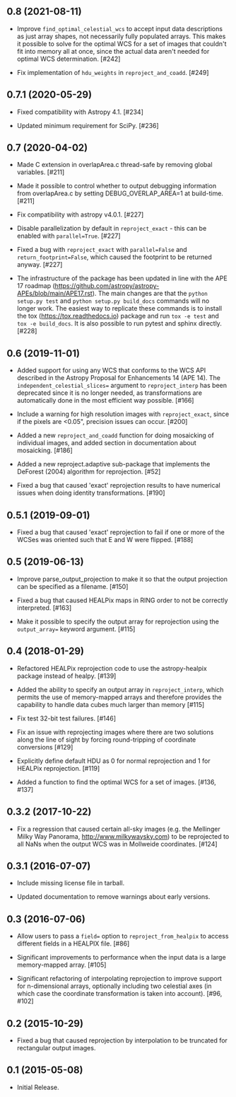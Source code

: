 0.8 (2021-08-11)
----------------

- Improve ``find_optimal_celestial_wcs`` to accept input data descriptions as
  just array shapes, not necessarily fully populated arrays. This makes it
  possible to solve for the optimal WCS for a set of images that couldn't fit
  into memory all at once, since the actual data aren't needed for optimal WCS
  determination. [#242]

- Fix implementation of ``hdu_weights`` in ``reproject_and_coadd``. [#249]

0.7.1 (2020-05-29)
------------------

- Fixed compatibility with Astropy 4.1. [#234]

- Updated minimum requirement for SciPy. [#236]

0.7 (2020-04-02)
----------------

- Made C extension in overlapArea.c thread-safe by removing global
  variables. [#211]

- Made it possible to control whether to output debugging information
  from overlapArea.c by setting DEBUG_OVERLAP_AREA=1 at build-time. [#211]

- Fix compatibility with astropy v4.0.1. [#227]

- Disable parallelization by default in ``reproject_exact`` - this can be
  enabled with ``parallel=True``. [#227]

- Fixed a bug with ``reproject_exact`` with ``parallel=False`` and
  ``return_footprint=False``, which caused the footprint to be returned
  anyway. [#227]

- The infrastructure of the package has been updated in line with the
  APE 17 roadmap (https://github.com/astropy/astropy-APEs/blob/main/APE17.rst).
  The main changes are that the ``python setup.py test`` and
  ``python setup.py build_docs`` commands will no longer work. The
  easiest way to replicate these commands is to install the tox
  (https://tox.readthedocs.io) package and run ``tox -e test`` and
  ``tox -e build_docs``. It is also possible to run pytest and sphinx
  directly. [#228]

0.6 (2019-11-01)
----------------

- Added support for using any WCS that conforms to the WCS API described
  in the Astropy Proposal for Enhancements 14 (APE 14). The
  ``independent_celestial_slices=`` argument to ``reproject_interp`` has
  been deprecated since it is no longer needed, as transformations are
  automatically done in the most efficient way possible. [#166]

- Include a warning for high resolution images with ``reproject_exact``,
  since if the pixels are <0.05", precision issues can occur. [#200]

- Added a new ``reproject_and_coadd`` function for doing mosaicking of
  individual images, and added section in documentation about mosaicking.
  [#186]

- Added a new reproject.adaptive sub-package that implements the DeForest
  (2004) algorithm for reprojection. [#52]

- Fixed a bug that caused 'exact' reprojection results to have numerical
  issues when doing identity transformations. [#190]

0.5.1 (2019-09-01)
------------------

- Fixed a bug that caused 'exact' reprojection to fail if one or more of
  the WCSes was oriented such that E and W were flipped. [#188]

0.5 (2019-06-13)
----------------

- Improve parse_output_projection to make it so that the output projection
  can be specified as a filename. [#150]

- Fixed a bug that caused HEALPix maps in RING order to not be correctly
  interpreted. [#163]

- Make it possible to specify the output array for reprojection using the
  ``output_array=`` keyword argument. [#115]

0.4 (2018-01-29)
----------------

- Refactored HEALPix reprojection code to use the astropy-healpix package
  instead of healpy. [#139]

- Added the ability to specify an output array in ``reproject_interp``, which
  permits the use of memory-mapped arrays and therefore provides the capability
  to handle data cubes much larger than memory [#115]

- Fix test 32-bit test failures. [#146]

- Fix an issue with reprojecting images where there are two solutions along
  the line of sight by forcing round-tripping of coordinate conversions [#129]

- Explicitly define default HDU as 0 for normal reprojection and 1 for
  HEALPix reprojection. [#119]

- Added a function to find the optimal WCS for a set of images. [#136, #137]

0.3.2 (2017-10-22)
------------------

- Fix a regression that caused certain all-sky images (e.g. the Mellinger Milky
  Way Panorama, http://www.milkywaysky.com) to be reprojected to all NaNs when
  the output WCS was in Mollweide coordinates. [#124]

0.3.1 (2016-07-07)
------------------

- Include missing license file in tarball.

- Updated documentation to remove warnings about early versions.

0.3 (2016-07-06)
----------------

- Allow users to pass a ``field=`` option to ``reproject_from_healpix``
  to access different fields in a HEALPIX file. [#86]

- Significant improvements to performance when the input data is a large
  memory-mapped array. [#105]

- Significant refactoring of interpolating reprojection to improve support for
  n-dimensional arrays, optionally including two celestial axes (in which
  case the coordinate transformation is taken into account). [#96, #102]

0.2 (2015-10-29)
----------------

- Fixed a bug that caused reprojection by interpolation to be truncated for
  rectangular output images.

0.1 (2015-05-08)
----------------

- Initial Release.
